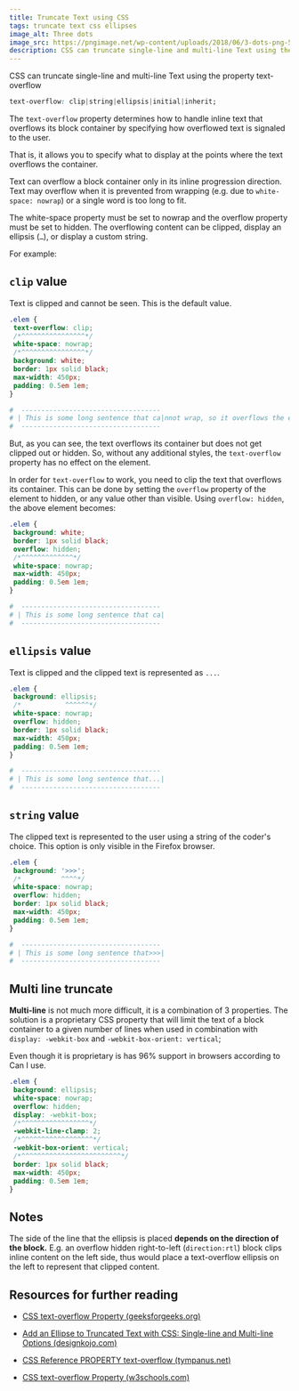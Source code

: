 ```yaml
---
title: Truncate Text using CSS
tags: truncate text css ellipses
image_alt: Three dots
image_src: https://pngimage.net/wp-content/uploads/2018/06/3-dots-png-5.png
description: CSS can truncate single-line and multi-line Text using the property text-overflow
---
```


CSS can truncate single-line and multi-line Text using the property text-overflow

```css
text-overflow: clip|string|ellipsis|initial|inherit;
```

The `text-overflow` property determines how to handle inline text that overflows its block container by specifying how overflowed text is signaled to the user.

That is, it allows you to specify what to display at the points where the text overflows the container.

Text can overflow a block container only in its inline progression direction. Text may overflow when it is prevented from wrapping (e.g. due to `white-space: nowrap`) or a single word is too long to fit.

The white-space property must be set to nowrap and the overflow property must be set to hidden. The overflowing content can be clipped, display an ellipsis (`…`), or display a custom string.

For example:

## `clip` value

Text is clipped and cannot be seen. This is the default value.

```css
.elem {
 text-overflow: clip;
 /*^^^^^^^^^^^^^^^^*/
 white-space: nowrap;
 /*^^^^^^^^^^^^^^^^*/
 background: white;
 border: 1px solid black;
 max-width: 450px;
 padding: 0.5em 1em;
}
```

```bash
#  -----------------------------------
# | This is some long sentence that ca|nnot wrap, so it overflows the element.
#  -----------------------------------
```

But, as you can see, the text overflows its container but does not get clipped out or hidden. So, without any additional styles, the `text-overflow` property has no effect on the element.

In order for `text-overflow` to work, you need to clip the text that overflows its container. This can be done by setting the `overflow` property of the element to hidden, or any value other than visible. Using `overflow: hidden`, the above element becomes:

```css
.elem {
 background: white;
 border: 1px solid black;
 overflow: hidden;
 /*^^^^^^^^^^^^^*/
 white-space: nowrap;
 max-width: 450px;
 padding: 0.5em 1em;
}
```

```bash
#  -----------------------------------
# | This is some long sentence that ca|
#  -----------------------------------
```

## `ellipsis` value

Text is clipped and the clipped text is represented as `...`.

```css
.elem {
 background: ellipsis;
 /*           ^^^^^^*/
 white-space: nowrap;
 overflow: hidden;
 border: 1px solid black;
 max-width: 450px;
 padding: 0.5em 1em;
}
```

```bash
#  -----------------------------------
# | This is some long sentence that...|
#  -----------------------------------
```

## `string` value

The clipped text is represented to the user using a string of the coder's choice. This option is only visible in the Firefox browser.

```css
.elem {
 background: '>>>';
 /*          ^^^^*/
 white-space: nowrap;
 overflow: hidden;
 border: 1px solid black;
 max-width: 450px;
 padding: 0.5em 1em;
}
```

```bash
#  -----------------------------------
# | This is some long sentence that>>>|
#  -----------------------------------
```

## Multi line truncate

**Multi-line** is not much more difficult, it is a combination of 3 properties. The solution is a proprietary CSS property that will limit the text of a block container to a given number of lines when used in combination with `display: -webkit-box` and `-webkit-box-orient: vertical`;

Even though it is proprietary is has 96% support in browsers according to Can I use.

```css
.elem {
 background: ellipsis;
 white-space: nowrap;
 overflow: hidden;
 display: -webkit-box;
 /*^^^^^^^^^^^^^^^^^*/
 -webkit-line-clamp: 2;
 /*^^^^^^^^^^^^^^^^^^*/
 -webkit-box-orient: vertical;
 /*^^^^^^^^^^^^^^^^^^^^^^^^^*/
 border: 1px solid black;
 max-width: 450px;
 padding: 0.5em 1em;
}
```

## Notes

The side of the line that the ellipsis is placed **depends on the direction of the block.** E.g. an overflow hidden right-to-left (`direction:rtl`) block clips inline content on the left side, thus would place a text-overflow ellipsis on the left to represent that clipped content.

## Resources for further reading

- [CSS text-overflow Property (geeksforgeeks.org)](https://www.geeksforgeeks.org/css-text-overflow-property/)

- [Add an Ellipse to Truncated Text with CSS: Single-line and Multi-line Options (designkojo.com)](https://designkojo.com/add-ellipse-truncated-text-css-single-line-and-multi-line-options)

- [CSS Reference PROPERTY text-overflow (tympanus.net)](https://tympanus.net/codrops/css_reference/text-overflow/)

- [CSS text-overflow Property (w3schools.com)](https://www.w3schools.com/cssref/css3_pr_text-overflow.asp)
